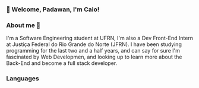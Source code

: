 ### 🔧 Welcome, Padawan, I'm Caio!


<h3 align="left"> About me 👔 </h3>

<p> I'm a Software Engineering student at UFRN, I'm also a Dev Front-End Intern at Justiça Federal do Rio Grande do Norte (JFRN).
  I have been studying programming for the last two and a half years, and can say for sure I'm fascinated by Web Developmen, and
  looking up to learn more about the Back-End and become a full stack developer.
</p>

###

### Languages



